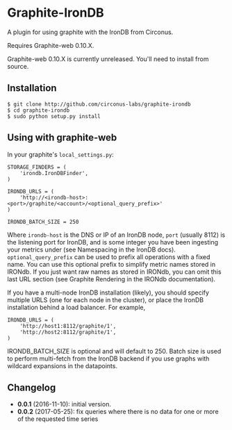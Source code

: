 Graphite-IronDB
================

A plugin for using graphite with the IronDB from Circonus.

Requires Graphite-web 0.10.X.

Graphite-web 0.10.X is currently unreleased. You'll need to install
from source.

Installation
------------

```
$ git clone http://github.com/circonus-labs/graphite-irondb
$ cd graphite-irondb
$ sudo python setup.py install
```

Using with graphite-web
-----------------------

In your graphite's `local_settings.py`:

    STORAGE_FINDERS = (
        'irondb.IronDBFinder',
    )

    IRONDB_URLS = (
        'http://<irondb-host>:<port>/graphite/<account>/<optional_query_prefix>'
    )

    IRONDB_BATCH_SIZE = 250

Where `irondb-host` is the DNS or IP of an IronDB node, `port`
(usually 8112) is the listening port for IronDB, and <account> is some
integer you have been ingesting your metrics under (see Namespacing in
the IronDB docs).  `optional_query_prefix` can be used to prefix all
operations with a fixed name.  You can use this optional prefix to
simplify metric names stored in IRONdb.  If you just want raw names
as stored in IRONdb, you can omit this last URL section (see
Graphite Rendering in the IRONdb documentation).

If you have a multi-node IronDB installation (likely), you should
specify multiple URLS (one for each node in the cluster), or place the
IronDB installation behind a load balancer.  For example,

    IRONDB_URLS = (
        'http://host1:8112/graphite/1',
        'http://host2:8112/graphite/1',
    )

IRONDB_BATCH_SIZE is optional and will default to 250.  Batch size is
used to perform multi-fetch from the IronDB backend if you use graphs
with wildcard expansions in the datapoints.

Changelog
---------

* **0.0.1** (2016-11-10): initial version.
* **0.0.2** (2017-05-25): fix queries where there is no data for one or more of the requested time series

